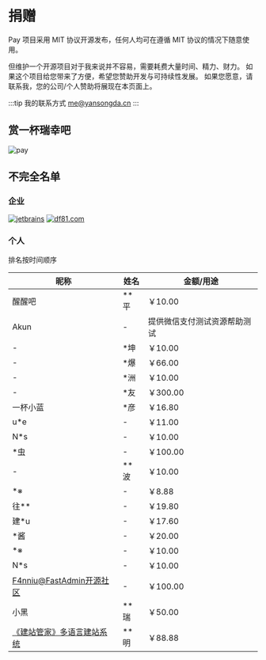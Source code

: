 <script setup>
import Companies from '@/Docs/Donate/Companies.vue'
</script>

# 捐赠

Pay 项目采用 MIT 协议开源发布，任何人均可在遵循 MIT 协议的情况下随意使用。

但维护一个开源项目对于我来说并不容易，需要耗费大量时间、精力、财力。
如果这个项目给您带来了方便，希望您赞助开发与可持续性发展。
如果您愿意，请联系我，您的公司/个人赞助将展现在本页面上。

:::tip 我的联系方式
me@yansongda.cn
:::

## 赏一杯瑞幸吧

![pay](/images/pay.jpg)

## 不完全名单

### 企业

<Companies />

[![jetbrains](/images/companies/jetbrains.svg)](https://www.jetbrains.com/)
[![df81.com](/images/companies/df81.png)](https://df81.com/)

### 个人

排名按时间顺序

| 昵称                                                | 姓名  | 金额/用途          |
|---------------------------------------------------|-----|----------------|
| 醒醒吧                                               | **平 | ￥10.00         |
| Akun                                              | -   | 提供微信支付测试资源帮助测试 |
| -                                                 | *坤  | ￥10.00         |
| -                                                 | *爆  | ￥66.00         |
| -                                                 | *洲  | ￥10.00         |
| -                                                 | *友  | ￥300.00        |
| 一杯小蓝                                              | *彦  | ￥16.80         |
| u*e                                               | -   | ￥11.00         |
| N*s                                               | -   | ￥10.00         |
| *虫                                                | -   | ￥100.00        |
| -                                                 | **波 | ￥10.00         |
| *※                                                | -   | ￥8.88          |
| 往**                                               | -   | ￥19.80         |
| 建*u                                               | -   | ￥17.60         |
| *酱                                                | -   | ￥20.00         |
| *※                                                | -   | ￥10.00         |
| N*s                                               | -   | ￥10.00         |
| [F4nniu@FastAdmin开源社区](https://www.fastadmin.net) | -   | ￥100.00        |
| 小黑                                                | **瑞 | ￥50.00         |
| [《建站管家》多语言建站系统](https://df81.com/)                | **明 | ￥88.88         |